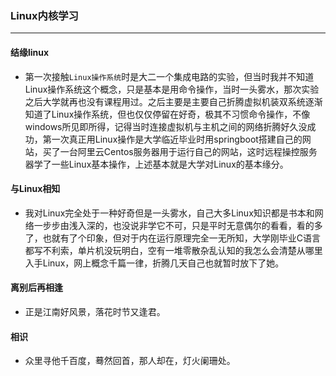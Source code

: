 ### Linux内核学习
----
#### 结缘linux
* 第一次接触`Linux操作系统`时是大二一个集成电路的实验，但当时我并不知道Linux操作系统这个概念，只是基本是用命令操作，当时一头雾水，那次实验之后大学就再也没有课程用过。之后主要是主要自己折腾虚拟机装双系统逐渐知道了Linux操作系统，但也仅仅停留在好奇，极其不习惯命令操作，不像windows所见即所得，记得当时连接虚拟机与主机之间的网络折腾好久没成功，第一次真正用Linux操作是大学临近毕业时用springboot搭建自己的网站，买了一台阿里云Centos服务器用于运行自己的网站，这时远程操控服务器学了一些Linux基本操作，上述基本就是大学对Linux的基本缘分。</br>
#### 与Linux相知
* 我对Linux完全处于一种好奇但是一头雾水，自己大多Linux知识都是书本和网络一步步由浅入深的，也没说非学它不可，只是平时无意偶尔的看看，看的多了，也就有了个印象，但对于内在运行原理完全一无所知，大学刚毕业C语言都写不利索，单片机没玩明白，空有一堆零散杂乱认知的我怎么会清楚从哪里入手Linux，网上概念千篇一律，折腾几天自己也就暂时放下了她。
#### 离别后再相逢
* 正是江南好风景，落花时节又逢君。
#### 相识
* 众里寻他千百度，蓦然回首，那人却在，灯火阑珊处。
